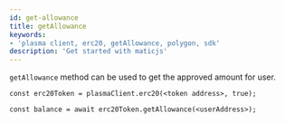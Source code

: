 ```yaml
---
id: get-allowance
title: getAllowance
keywords: 
- 'plasma client, erc20, getAllowance, polygon, sdk'
description: 'Get started with maticjs'
---
```


`getAllowance` method can be used to get the approved amount for user.

```
const erc20Token = plasmaClient.erc20(<token address>, true);

const balance = await erc20Token.getAllowance(<userAddress>);
```
